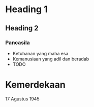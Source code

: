 # Heading 1
## Heading 2
### Pancasila
- Ketuhanan yang maha esa
- Kemanusiaan yang adil dan beradab
- TODO

# Kemerdekaan
17 Agustus 1945
